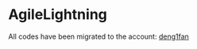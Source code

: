 # AgileLightning

All codes have been migrated to the account: [deng1fan](https://github.com/deng1fan/AgileLightning)
